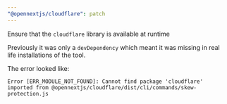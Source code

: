 ```yaml
---
"@opennextjs/cloudflare": patch
---
```


Ensure that the `cloudflare` library is available at runtime

Previously it was only a `devDependency` which meant it was missing in real life installations of the tool.

The error looked like:

```text
Error [ERR_MODULE_NOT_FOUND]: Cannot find package 'cloudflare' imported from @opennextjs/cloudflare/dist/cli/commands/skew-protection.js
```
